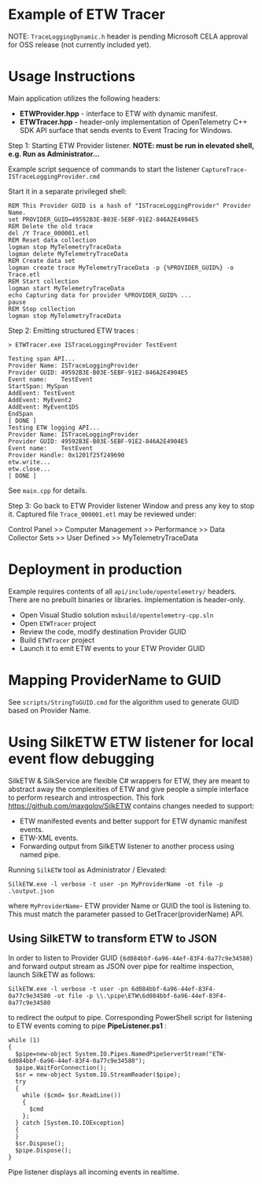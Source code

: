 # Example of ETW Tracer

NOTE: `TraceLoggingDynamic.h` header is pending Microsoft CELA approval for OSS release (not currently included yet).

# Usage Instructions

Main application utilizes the following headers:
- **ETWProvider.hpp** - interface to ETW with dynamic manifest.
- **ETWTracer.hpp**   - header-only implementation of OpenTelemetry C++ SDK API surface that sends events to Event Tracing for Windows.

Step 1: Starting ETW Provider listener. **NOTE: must be run in elevated shell, e.g. Run as Administrator...**

Example script sequence of commands to start the listener `CaptureTrace-ISTraceLoggingProvider.cmd`

Start it in a separate privileged shell:

```
REM This Provider GUID is a hash of "ISTraceLoggingProvider" Provider Name.
set PROVIDER_GUID=49592B3E-B03E-5EBF-91E2-846A2E4904E5
REM Delete the old trace
del /Y Trace_000001.etl
REM Reset data collection
logman stop MyTelemetryTraceData
logman delete MyTelemetryTraceData
REM Create data set
logman create trace MyTelemetryTraceData -p {%PROVIDER_GUID%} -o Trace.etl
REM Start collection
logman start MyTelemetryTraceData
echo Capturing data for provider %PROVIDER_GUID% ...
pause
REM Stop collection
logman stop MyTelemetryTraceData
```

Step 2: Emitting structured ETW traces :

```
> ETWTracer.exe ISTraceLoggingProvider TestEvent

Testing span API...
Provider Name: ISTraceLoggingProvider
Provider GUID: 49592B3E-B03E-5EBF-91E2-846A2E4904E5
Event name:    TestEvent
StartSpan: MySpan
AddEvent: TestEvent
AddEvent: MyEvent2
AddEvent: MyEvent1DS
EndSpan
[ DONE ]
Testing ETW logging API...
Provider Name: ISTraceLoggingProvider
Provider GUID: 49592B3E-B03E-5EBF-91E2-846A2E4904E5
Event name:    TestEvent
Provider Handle: 0x1201f25f249690
etw.write...
etw.close...
[ DONE ]
```

See `main.cpp` for details.

Step 3: Go back to ETW Provider listener Window and press any key to stop it. Captured file `Trace_000001.etl` may be reviewed under:

  Control Panel >>
  Computer Management >>
  Performance >>
  Data Collector Sets >>
  User Defined >>
  MyTelemetryTraceData

# Deployment in production

Example requires contents of all `api/include/opentelemetry/` headers. There are no prebuilt binaries or libraries. Implementation is header-only.

- Open Visual Studio solution `msbuild/opentelemetry-cpp.sln`
- Open `ETWTracer` project
- Review the code, modify destination Provider GUID
- Build `ETWTracer` project
- Launch it to emit ETW events to your ETW Provider GUID

# Mapping ProviderName to GUID

See `scripts/StringToGUID.cmd` for the algorithm used to generate GUID based on Provider Name.

# Using SilkETW ETW listener for local event flow debugging

SilkETW & SilkService are flexible C# wrappers for ETW, they are meant to abstract away the complexities of ETW and give people
a simple interface to perform research and introspection. This fork https://github.com/maxgolov/SilkETW contains changes needed
to support:
- ETW manifested events and better support for ETW dynamic manifest events.
- ETW-XML events.
- Forwarding output from SilkETW listener to another process using named pipe.

Running `SilkETW` tool as Administrator / Elevated:

```
SilkETW.exe -l verbose -t user -pn MyProviderName -ot file -p .\output.json
```
where `MyProviderName`- ETW provider Name or GUID the tool is listening to. This must match the parameter passed to GetTracer(providerName) API.

## Using SilkETW to transform ETW to JSON


In order to listen to Provider GUID `{6d084bbf-6a96-44ef-83F4-0a77c9e34580}` and forward output stream as JSON over pipe for realtime inspection, launch SilkETW as follows:

```
SilkETW.exe -l verbose -t user -pn 6d084bbf-6a96-44ef-83F4-0a77c9e34580 -ot file -p \\.\pipe\ETW\6d084bbf-6a96-44ef-83F4-0a77c9e34580
```

to redirect the output to pipe. Corresponding PowerShell script for listening to ETW events coming to pipe **PipeListener.ps1** :

```
while (1)
{
  $pipe=new-object System.IO.Pipes.NamedPipeServerStream("ETW-6d084bbf-6a96-44ef-83F4-0a77c9e34580");
  $pipe.WaitForConnection();
  $sr = new-object System.IO.StreamReader($pipe);
  try
  {
    while ($cmd= $sr.ReadLine())
    {
      $cmd
    };
  } catch [System.IO.IOException]
  {
  }
  $sr.Dispose();
  $pipe.Dispose();
}
```

Pipe listener displays all incoming events in realtime.

